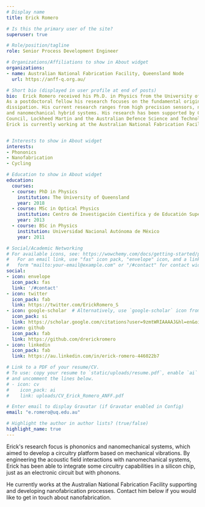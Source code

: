```yaml
---
# Display name
title: Erick Romero

# Is this the primary user of the site?
superuser: true

# Role/position/tagline
role: Senior Process Development Engineer

# Organizations/Affiliations to show in About widget
organizations:
- name: Australian National Fabrication Facility, Queensland Node
  url: https://anff-q.org.au/

# Short bio (displayed in user profile at end of posts)
bio:  Erick Romero received his Ph.D. in Physics from the University of Queensland in Australia.
As a postdoctoral fellow his research focuses on the fundamental origins of nanomechanical
dissipation. His current research ranges from high precision sensors, nanomechanical computing,
and nanomechanical hybrid systems. His research has been supported by CONACYT, the Australian Research
Council, Lockheed Martin and the Australian Defence Science and Technology Group.
Erick is currently working at the Australian National Fabrication Facility. There he focuses on developing nanofabrication processes for a wide range of researchers and stablishes colaborations and tighter connections within the Australian nanofabrication community. 


# Interests to show in About widget
interests:
- Phononics
- Nanofabrication
- Cycling

# Education to show in About widget
education:
  courses:
  - course: PhD in Physics
    institution: The University of Queensland
    year: 2018
  - course: MSc in Optical Physics
    institution: Centro de Investigación Cientifica y de Educatión Superior de Ensenada
    year: 2013
  - course: BSc in Physics
    institution: Universidad Nacional Autónoma de México
    year: 2011

# Social/Academic Networking
# For available icons, see: https://wowchemy.com/docs/getting-started/page-builder/#icons
#   For an email link, use "fas" icon pack, "envelope" icon, and a link in the
#   form "mailto:your-email@example.com" or "/#contact" for contact widget.
social:
- icon: envelope
  icon_pack: fas
  link: '/#contact'
- icon: twitter
  icon_pack: fab
  link: https://twitter.com/ErickRomero_S
- icon: google-scholar  # Alternatively, use `google-scholar` icon from `ai` icon pack
  icon_pack: si
  link: https://scholar.google.com/citations?user=9zmtWRIAAAAJ&hl=en&oi=sra
- icon: github
  icon_pack: fab
  link: https://github.com/drerickromero
- icon: linkedin
  icon_pack: fab
  link: https://au.linkedin.com/in/erick-romero-446022b7

# Link to a PDF of your resume/CV.
# To use: copy your resume to `static/uploads/resume.pdf`, enable `ai` icons in `params.toml`, 
# and uncomment the lines below.
# - icon: cv
#    icon_pack: ai
#    link: uploads/CV_Erick_Romero_ANFF.pdf

# Enter email to display Gravatar (if Gravatar enabled in Config)
email: "e.romero@uq.edu.au"

# Highlight the author in author lists? (true/false)
highlight_name: true
---
```


Erick's research focus is phononics and nanomechanical systems, which aimed to develop a circuitry platform based on mechanical vibrations. By engineering the acoustic field interactions with nanomechanical systems, Erick has been able to integrate some circuitry capabilities in a silicon chip, just as an electronic circuit but with phonons.

He currently works at the Australian National Fabrication Facility supporting and developing nanofabrication processes. Contact him below if you would like to get in touch about nanofabrication.

